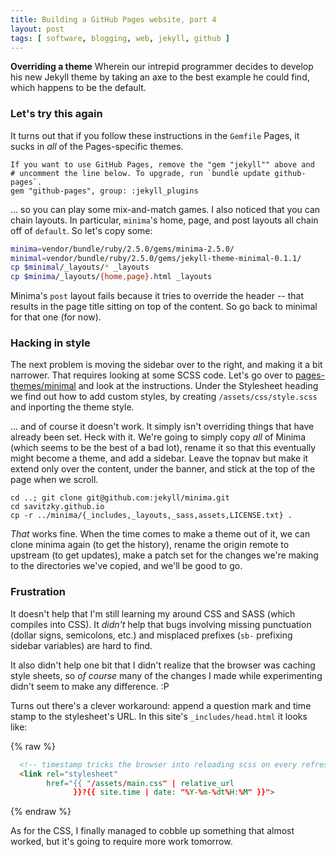 ```yaml
---
title: Building a GitHub Pages website, part 4
layout: post
tags: [ software, blogging, web, jekyll, github ]
---
```

**Overriding a theme**  Wherein our intrepid programmer decides to develop his
new Jekyll theme by taking an axe to the best example he could find, which
happens to be the default.

### Let's try this again

It turns out that if you follow these instructions in the `Gemfile`
Pages, it sucks in _all_ of the Pages-specific themes.

```ruby# 
If you want to use GitHub Pages, remove the "gem "jekyll"" above and
# uncomment the line below. To upgrade, run `bundle update github-pages`.
gem "github-pages", group: :jekyll_plugins

```

... so you can play some mix-and-match games.  I also noticed that you can
chain layouts.  In particular, `minima`'s home, page, and post layouts all
chain off of `default`.  So let's copy some:

```bash
minima=vendor/bundle/ruby/2.5.0/gems/minima-2.5.0/
minimal=vendor/bundle/ruby/2.5.0/gems/jekyll-theme-minimal-0.1.1/
cp $minimal/_layouts/* _layouts
cp $minima/_layouts/{home,page}.html _layouts
```

Minima's `post` layout fails because it tries to override the header -- that
results in the page title sitting on top of the content.  So go back to
minimal for that one (for now).

### Hacking in style

The next problem is moving the sidebar over to the right, and making it a bit
narrower.  That requires looking at some SCSS code.  Let's go over to
[pages-themes/minimal](https://github.com/pages-themes/minimal) and look at
the instructions.  Under the Stylesheet heading we find out how to add custom
styles, by creating `/assets/css/style.scss` and inporting the theme style.

... and of course it doesn't work.  It simply isn't overriding things that
have already been set.  Heck with it.  We're going to simply copy _all_ of
Minima (which seems to be the best of a bad lot), rename it so that this
eventually might become a theme, and add a sidebar.  Leave the topnav but make
it extend only over the content, under the banner, and stick at the top of the
page when we scroll.

```
cd ..; git clone git@github.com:jekyll/minima.git
cd savitzky.github.io
cp -r ../minima/{_includes,_layouts,_sass,assets,LICENSE.txt} .

```

_That_ works fine.  When the time comes to make a theme out of it, we can
clone minima again (to get the history), rename the origin remote to upstream
(to get updates), make a patch set for the changes we're making to the
directories we've copied, and we'll be good to go.

### Frustration

It doesn't help that I'm still learning my around CSS and SASS (which compiles
into CSS).  It _didn't_ help that bugs involving missing punctuation (dollar signs,
semicolons, etc.) and misplaced prefixes (`sb-` prefixing sidebar variables)
are hard to find.

It also didn't help one bit that I didn't realize that the browser was caching
style sheets, so _of course_ many of the changes I made while experimenting
didn't seem to make any difference.  :P

Turns out there's a clever workaround:  append a question mark and time stamp
to the stylesheet's URL.  In this site's `_includes/head.html` it looks like:

{% raw %}
```html
  <!-- timestamp tricks the browser into reloading scss on every refresh -->
  <link rel="stylesheet" 
        href="{{ "/assets/main.css" | relative_url 
              }}?{{ site.time | date: "%Y-%m-%dt%H:%M" }}">
```
{% endraw %}

As for the CSS, I finally managed to cobble up something that almost worked,
but it's going to require more work tomorrow.
